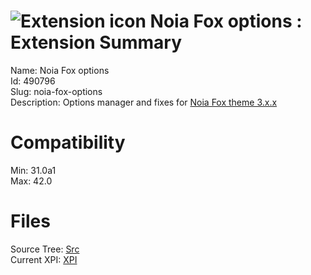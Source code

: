 # ![Extension icon](https://addons.thunderbird.net/user-media/addon_icons/490/490796-64.png?modified=1434900160) Noia Fox options : Extension Summary

Name: Noia Fox options  
Id: 490796  
Slug: noia-fox-options  
Description: Options manager and fixes for <a rel="nofollow" href="https://addons.mozilla.org/en-US/firefox/addon/noia-fox/" title="Noia Fox theme"> Noia Fox theme 3.x.x</a>
  

# Compatibility
Min: 31.0a1  
Max: 42.0  

# Files

Source Tree: [Src](C:/Dev/Thunderbird/ThunderKdB/xall/xOther/490796-noia-fox-options/src)  
Current XPI: [XPI](C:/Dev/Thunderbird/ThunderKdB/xall/xOther/490796-noia-fox-options/xpi)  



